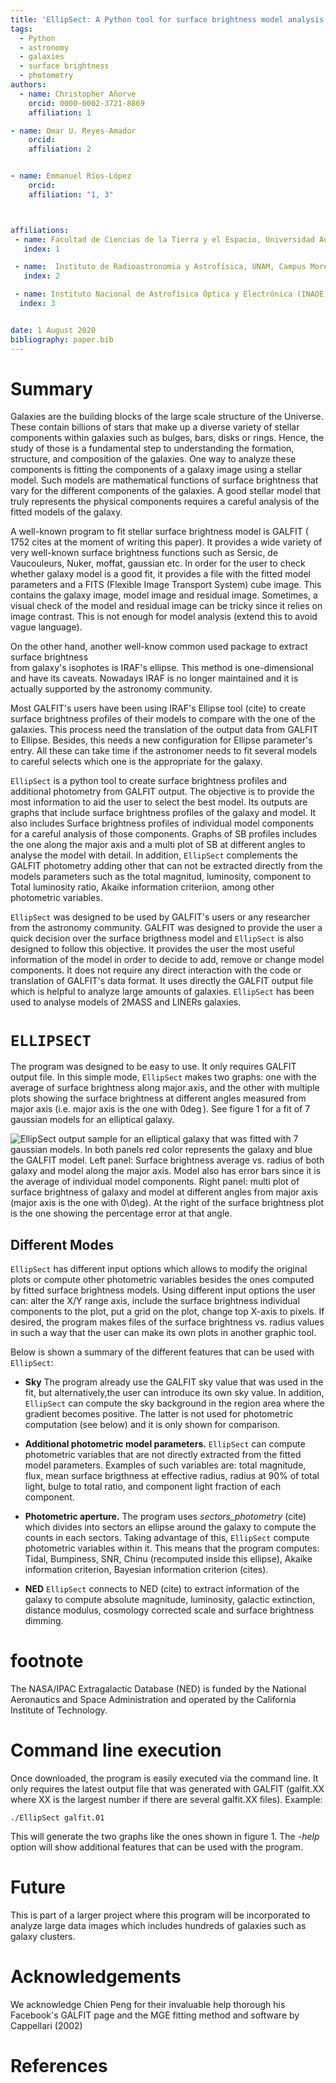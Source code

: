 ```yaml
---
title: 'EllipSect: A Python tool for surface brightness model analysis for GALFIT'
tags:
  - Python
  - astronomy
  - galaxies
  - surface brightness
  - photometry
authors:
  - name: Christopher Añorve
    orcid: 0000-0002-3721-8869
    affiliation: 1

- name: Omar U. Reyes-Amador
    orcid: 
    affiliation: 2


- name: Emmanuel Ríos-López
    orcid: 
    affiliation: "1, 3"



affiliations:
 - name: Facultad de Ciencias de la Tierra y el Espacio, Universidad Autónoma de Sinaloa, Blvd. de la Americas y Av. Universitarios S/N, Ciudad Universitaria, C.P. 80010 Culiacán, Sinaloa, México
   index: 1

 - name:  Instituto de Radioastronomia y Astrofísica, UNAM, Campus Morelia, AP 3-72, CP 58089, México
   index: 2

 - name: Instituto Nacional de Astrofísica Óptica y Electrónica (INAOE), Apartado Postal 51 y 216, 72000 Puebla, Mexico    
  index: 3


date: 1 August 2020
bibliography: paper.bib
---
```


# Summary

Galaxies are the building blocks of the large scale structure of the Universe. 
These contain billions of stars that make up a diverse variety of stellar components within galaxies such as bulges, bars, disks or rings. Hence, the study of those is a fundamental step to understanding the formation, structure, and composition of the galaxies. One way to analyze these components is fitting the components of a galaxy image using a stellar model. Such models are mathematical functions of surface brightness that vary for the different components of the galaxies. A good stellar model that truly represents the physical components requires a careful analysis of the fitted models of the galaxy.

A well-known program to fit stellar surface brightness model is GALFIT ( 1752 cites at the moment of writing this paper). It provides a wide variety of very well-known  surface brightness functions such as Sersic, de Vaucouleurs, Nuker, moffat, gaussian etc. In order for the user to check whether galaxy model is a good fit, it provides 
a file with the fitted model parameters and a FITS (Flexible Image Transport System) cube image. This contains the galaxy image, model image and residual image. Sometimes, a visual check of the model and residual image can be tricky since it relies on image contrast. This is not enough for model analysis (extend this to avoid vague language).

On the other hand, another well-know common used package to extract surface brightness  
from galaxy's isophotes is IRAF's ellipse. This method is one-dimensional and have its caveats. Nowadays IRAF is no longer maintained and it is actually supported by the astronomy community. 

Most GALFIT's users have been using IRAF's Ellipse tool (cite) to create surface brightness profiles of their models to compare with the one of the galaxies. This process need the translation of the output data from GALFIT to Ellipse. Besides, this needs a new configuration for Ellipse parameter's entry. All these 
can take time if the astronomer needs to fit several models to careful selects which one is the appropriate for the galaxy.


``EllipSect`` is a python tool to create surface brightness profiles and additional photometry from GALFIT output. The objective is to provide the most information to aid the user to select the best model. Its outputs are graphs that include surface brightness profiles of the galaxy and model. It also includes Surface brightness profiles of individual model components for a careful analysis of those components. 
Graphs of SB profiles includes the one along the major axis and a multi plot of SB at different angles to analyse the model with detail.  In addition, ``EllipSect`` complements the GALFIT photometry adding other that can not be extracted directly from the models parameters such as the total magnitud, luminosity, component to Total luminosity ratio, Akaike information criteriion, among other photometric variables. 

``EllipSect`` was designed to be used by GALFIT's users or any researcher from the 
astronomy community. GALFIT was designed to provide the user a quick decision over
the surface brigthness model and ``EllipSect`` is also designed to follow this objective. It provides the user the most useful information of the model in order to decide to add, remove or change model components. It does not require any direct interaction with the code or translation of GALFIT's data format. It uses directly 
the GALFIT output file which is helpful to analyze large amounts of galaxies.  ``EllipSect`` has been used to analyse models of 2MASS and LINERs galaxies.  


# ``ELLIPSECT``

The program was designed to be easy to use. It only requires 
GALFIT output file. In this simple mode, ``EllipSect`` makes two graphs: one with the average of surface brightness along major axis, and the other with multiple plots showing the surface brightness at different angles measured from major axis (i.e. major axis is the one with $0\deg$). See figure 1 for a fit of 7 gaussian models for an elliptical galaxy.  

![EllipSect output sample for an elliptical galaxy that was fitted with 7 gaussian models. In both panels red color represents the galaxy and blue the GALFIT model. Left panel: Surface brightness average vs. radius of both galaxy and model along the major axis. Model also has error bars since it is the average of individual model components. Right panel: multi plot of surface brightness of galaxy and model at different angles from major axis (major axis is the one with $0\deg$). At the right of the surface brightness plot is the one showing the percentage error at that angle. ](Fig1.png)


## Different Modes

``EllipSect`` has different input options which allows to modify the original plots or 
compute other photometric variables besides the ones computed by fitted surface brightness  models. Using different input options the user can: alter the X/Y range axis, include the surface brightness individual components to the plot, put a grid on the plot, change top X-axis to pixels. If desired, the program makes files of the surface brightness vs. radius values in such a way that the user can make its own 
plots in another graphic tool. 

Below is shown a summary of the different features that can be used with ``EllipSect``:

- **Sky** The program already use the GALFIT sky value that was used in the fit, but alternatively,the user can introduce its own sky value. In addition, ``EllipSect`` can compute the sky background in the region area where the gradient becomes positive. The latter is not used for photometric computation (see below) and it is only shown for comparison. 

- **Additional photometric model parameters.**  ``EllipSect`` can compute photometric variables that are not directly extracted from the fitted model parameters. Examples of such variables are: total magnitude, flux, mean surface brigthness at effective radius, radius at 90% of total light, bulge to total ratio, and component light fraction of each component.
  
- **Photometric aperture.** The program uses _sectors\_photometry_ (cite) which divides into sectors an ellipse around the galaxy to compute the counts in each sectors. Taking advantage of this, ``EllipSect`` compute photometric variables within it. This means that the program computes: Tidal, Bumpiness, SNR, Chinu (recomputed inside this ellipse), Akaike information criterion, Bayesian information criterion (cites).

- **NED** ``EllipSect`` connects to NED (cite) to extract information of the galaxy to compute absolute magnitude, luminosity, galactic extinction, distance modulus, cosmology corrected scale and surface brightness dimming.  
 
 # footnote 
 The NASA/IPAC Extragalactic Database (NED) is funded by the National Aeronautics and Space Administration and operated by the California Institute of Technology. 


# Command line execution

Once downloaded, the program is easily executed via the command line. It only requires 
the latest output file that was generated with GALFIT (galfit.XX where XX is the largest number if there are several galfit.XX files). Example: 

``` 
./EllipSect galfit.01
``` 

This will generate the two graphs like the ones shown in figure 1. The _-help_ option will show additional features that can be used with the program.

# Future

This is part of a larger project where this program will be incorporated to analyze 
large data images which includes hundreds of galaxies such as galaxy clusters. 

# Acknowledgements

We acknowledge Chien Peng for their invaluable help thorough his Facebook's GALFIT page and the MGE fitting method and software by Cappellari (2002)

# References
